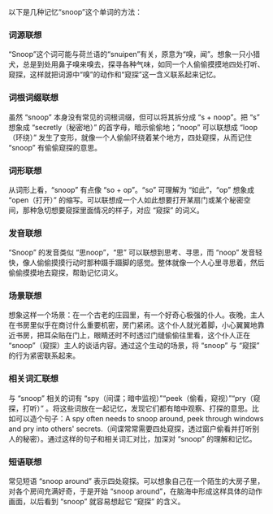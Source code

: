 以下是几种记忆“snoop”这个单词的方法：

### 词源联想
“Snoop”这个词可能与荷兰语的“snuipen”有关，原意为“嗅，闻”。想象一只小猎犬，总是到处用鼻子嗅来嗅去，探寻各种气味，如同一个人偷偷摸摸地四处打听、窥探，这样就把词源中“嗅”的动作和“窥探”这一含义联系起来记忆。

### 词根词缀联想
虽然 “snoop” 本身没有常见的词根词缀，但可以将其拆分成 “s + noop”。把 “s” 想象成 “secretly（秘密地）” 的首字母，暗示偷偷地；“noop” 可以联想成 “loop（环绕）” 发生了变形，就像一个人偷偷环绕着某个地方，四处窥探，从而记住 “snoop” 有偷偷窥探的意思。

### 词形联想
从词形上看，“snoop” 有点像 “so + op”。“so” 可理解为 “如此”，“op” 想象成 “open（打开）” 的缩写。可以联想成一个人如此想要打开某扇门或某个秘密空间，那种急切想要窥探里面情况的样子，对应 “窥探” 的词义。

### 发音联想
“Snoop” 的发音类似 “思noop”，“思” 可以联想到思考、寻思，而 “noop” 发音轻快，像人偷偷摸摸行动时那种蹑手蹑脚的感觉。整体就像一个人心里寻思着，然后偷偷摸摸地去窥探，帮助记忆词义。

### 场景联想
想象这样一个场景：在一个古老的庄园里，有一个好奇心极强的仆人。夜晚，主人在书房里似乎在商讨什么重要机密，房门紧闭。这个仆人就光着脚，小心翼翼地靠近书房，把耳朵贴在门上，眼睛还时不时透过门缝偷偷往里看，这个仆人正在 “snoop”（窥探）主人的谈话内容。通过这个生动的场景，将 “snoop” 与 “窥探” 的行为紧密联系起来。

### 相关词汇联想
与 “snoop” 相关的词有 “spy（间谍；暗中监视）”“peek（偷看，窥视）”“pry（窥探，打听）” 。将这些词放在一起记忆，发现它们都有暗中观察、打探的意思。比如可以造个句子：A spy often needs to snoop around, peek through windows and pry into others' secrets.（间谍常常需要四处窥探，透过窗户偷看并打听别人的秘密）。通过这样的句子和相关词汇对比，加深对 “snoop” 的理解和记忆。

### 短语联想
常见短语 “snoop around” 表示四处窥探。可以想象自己在一个陌生的大房子里，对各个房间充满好奇，于是开始 “snoop around”，在脑海中形成这样具体的动作画面，以后看到 “snoop” 就容易想起它 “窥探” 的含义。 